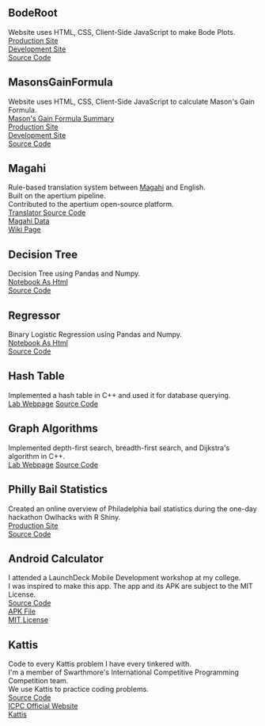 ## BodeRoot
  Website uses HTML, CSS, Client-Side JavaScript to make Bode Plots. <br/>
  [Production Site](https://lpsa.swarthmore.edu/Bode/bodeDraw.html) <br/>
  [Development Site](https://vader-coder.github.io/BodeRoot/) <br/>
  [Source Code](https://github.com/vader-coder/BodeRoot) <br/>

## MasonsGainFormula
  Website uses HTML, CSS, Client-Side JavaScript to calculate Mason's Gain Formula. <br/>
  [Mason's Gain Formula Summary](https://en.wikipedia.org/wiki/Mason%27s_gain_formula#Formula) <br/>
  [Production Site](https://lpsa.swarthmore.edu/SFG/) <br/>
  [Development Site](https://vader-coder.github.io/MasonsGainFormula/) <br/>
  [Source Code](https://github.com/vader-coder/MasonsGainFormula) <br/>
  
## Magahi
  Rule-based translation system between [Magahi](https://en.wikipedia.org/wiki/Magahi_language) and English. <br/>
  Built on the apertium pipeline.<br/>
  Contributed to the apertium open-source platform.<br/>
  [Translator Source Code](https://github.com/apertium/apertium-mag-eng)<br/>
  [Magahi Data](https://github.com/apertium/apertium-mag)<br/>
  [Wiki Page](https://wikis.swarthmore.edu/ling073/Magahi)<br/>

## Decision Tree
  Decision Tree using Pandas and Numpy. <br/>
  [Notebook As Html](https://vader-coder.github.io/MiscStat/tree/tree.html)<br/>
  [Source Code](https://github.com/vader-coder/MiscStat/tree/main/tree)<br/>

## Regressor
  Binary Logistic Regression using Pandas and Numpy. <br/>
  [Notebook As Html](https://vader-coder.github.io/MiscStat/log/logistic.html)<br/>
  [Source Code](https://github.com/vader-coder/MiscStat/tree/main/log)<br/>
  
## Hash Table
  Implemented a hash table in C++ and used it for database querying. <br/>
  [Lab Webpage](https://www.cs.swarthmore.edu/courses/cs35/f20/labs/08/)
  [Source Code](https://drive.google.com/drive/folders/1ILYB5M7jlwlISkL5fvXkfyBaF6hE1Pps?usp=sharing)<br/>
  
## Graph Algorithms
  Implemented depth-first search, breadth-first search, and Dijkstra's algorithm in C++. <br/>
  [Lab Webpage](https://www.cs.swarthmore.edu/courses/cs35/f20/labs/09/)
  [Source Code](https://drive.google.com/drive/folders/1kYX1bHWY7dvvSbz0Z9ZOavjhWS8fMnLt?usp=sharing)<br/>
  
## Philly Bail Statistics
  Created an online overview of Philadelphia bail statistics during the one-day hackathon Owlhacks with R Shiny. <br/>
  [Production Site](https://phillybail.shinyapps.io/philly-bail/) <br/>
  [Source Code](https://github.com/dzhen19/philly-bail) <br/>

## Android Calculator
  I attended a LaunchDeck Mobile Development workshop at my college. <br/>
  I was inspired to make this app. The app and its APK are subject to the MIT License. <br/>
  [Source Code](https://github.com/vader-coder/Scientific-Calculator) <br/>
  [APK File](https://drive.google.com/drive/folders/1bs8LLBjq0-AEpmbTAWSDFc9EvHRBoRHG?usp=sharing) <br/>
  [MIT License](https://opensource.org/licenses/MIT) <br/>

## Kattis
  Code to every Kattis problem I have every tinkered with. <br/>
  I'm a member of Swarthmore's International Competitive Programming Competition team. <br/>
  We use Kattis to practice coding problems. <br/>
  [Source Code](https://github.com/vader-coder/Kattis) <br/>
  [ICPC Official Website](https://icpc.global/) <br/>
  [Kattis](https://open.kattis.com/) <br/>
